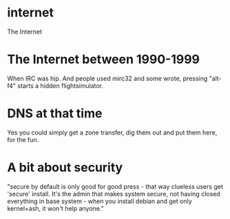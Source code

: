 # internet
The Internet

# The Internet between 1990-1999
When IRC was hip. And people used mirc32 and some wrote, pressing "alt-f4" starts a hidden flightsimulator.

# DNS at that time
Yes you could simply get a zone transfer, dig them out and put them here, for the fun.

# A bit about security
"secure by default is only good for good press - that way clueless users get
'secure' install. It's the admin that makes system secure, not having closed everything
in base system - when you install debian and get only kernel+ash, it won't help anyone."
